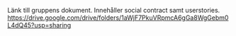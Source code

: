 Länk till gruppens dokument. Innehåller social contract samt userstories.
https://drive.google.com/drive/folders/1aWjF7PkuVRpmcA6gGa8WgGebm0L4dQ45?usp=sharing
